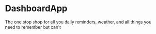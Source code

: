 # DashboardApp
The one stop shop for all you daily reminders, weather, and all things you need to remember but can't 
